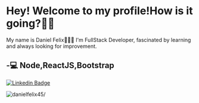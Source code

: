 # Hey! Welcome to my profile!How is it going?👋😊

My name is Daniel Felix🧑🇧🇷 I'm FullStack Developer, fascinated by learning and always looking for improvement.

-💻 Node,ReactJS,Bootstrap
-

[![Linkedin Badge](https://img.shields.io/badge/-Daniel%20Felix-6633cc?style=flat-square&logo=Linkedin&logoColor=white&link=https://www.linkedin.com/in/daniel-felix-developer/)](https://www.linkedin.com/in/daniel-felix-developer/) 

<p><img align="left" src="https://github-readme-stats.vercel.app/api/top-langs?username=danielfelix45/&show_icons=true&locale=en&layout=compact=true&theme=radical" alt="danielfelix45/" /></p>
